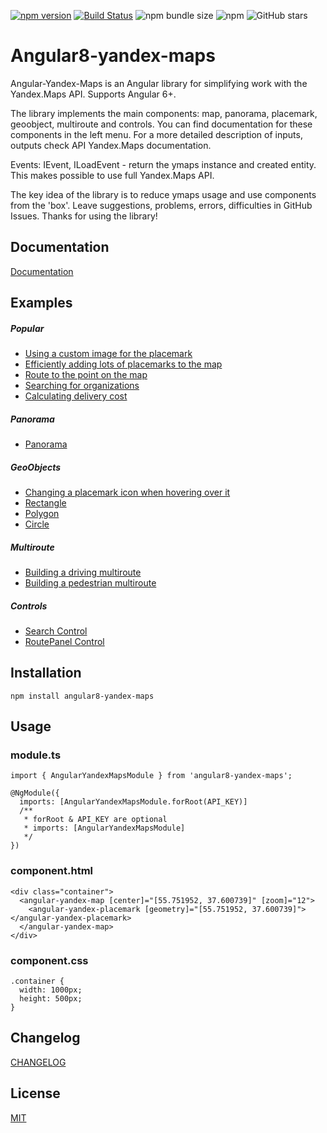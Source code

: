 [![npm version](https://badge.fury.io/js/angular8-yandex-maps.svg)](https://badge.fury.io/js/angular8-yandex-maps) [![Build Status](https://travis-ci.org/ddubrava/angular-yandex-maps.svg?branch=develop)](https://travis-ci.org/ddubrava/angular-yandex-maps) ![npm bundle size](https://img.shields.io/bundlephobia/min/angular8-yandex-maps) ![npm](https://img.shields.io/npm/dm/angular8-yandex-maps) ![GitHub stars](https://img.shields.io/github/stars/ddubrava/angular-yandex-maps?style=social)

# Angular8-yandex-maps
Angular-Yandex-Maps is an Angular library for simplifying work with the Yandex.Maps API. Supports Angular 6+.

The library implements the main components: map, panorama, placemark, geoobject, multiroute and controls. You can find documentation for these components in the left menu. For a more detailed description of inputs, outputs check API Yandex.Maps documentation.

Events: IEvent, ILoadEvent - return the ymaps instance and created entity. This makes possible to use full Yandex.Maps API.

The key idea of the library is to reduce ymaps usage and use components from the 'box'. Leave suggestions, problems, errors, difficulties in GitHub Issues. Thanks for using the library!

## Documentation
[Documentation](https://ddubrava.github.io/angular-yandex-maps-docs/)

## Examples
##### Popular
- [Using a custom image for the placemark](https://stackblitz.com/edit/custom-placemark)
- [Efficiently adding lots of placemarks to the map](https://stackblitz.com/edit/placemark-clusterer)
- [Route to the point on the map](https://stackblitz.com/edit/route-to)
- [Searching for organizations](https://stackblitz.com/edit/search-for-organizations)
- [Calculating delivery cost](https://stackblitz.com/edit/calculating-delivery-cost)

##### Panorama
- [Panorama](https://stackblitz.com/edit/panorama)

##### GeoObjects
- [Changing a placemark icon when hovering over it](https://stackblitz.com/edit/changing-a-placemark-on-hover)
- [Rectangle](https://stackblitz.com/edit/rectangle)
- [Polygon](https://stackblitz.com/edit/geoobject-polygon)
- [Circle](https://stackblitz.com/edit/geoobject-circle)

##### Multiroute
- [Building a driving multiroute](https://stackblitz.com/edit/multiroute)
- [Building a pedestrian multiroute](https://stackblitz.com/edit/multiroute-pedestrian)

##### Controls
- [Search Control](https://stackblitz.com/edit/searchcontrol)
- [RoutePanel Control](https://stackblitz.com/edit/route-panel)

## Installation
```
npm install angular8-yandex-maps
```

## Usage
### module.ts
```
import { AngularYandexMapsModule } from 'angular8-yandex-maps';

@NgModule({
  imports: [AngularYandexMapsModule.forRoot(API_KEY)]
  /**
   * forRoot & API_KEY are optional
   * imports: [AngularYandexMapsModule]
   */
})
```

### component.html
```
<div class="container">
  <angular-yandex-map [center]="[55.751952, 37.600739]" [zoom]="12">
    <angular-yandex-placemark [geometry]="[55.751952, 37.600739]"></angular-yandex-placemark>
  </angular-yandex-map>
</div>
```

### component.css
```
.container {
  width: 1000px;
  height: 500px;
}
```

## Changelog
[CHANGELOG](https://github.com/ddubrava/angular-yandex-maps/blob/develop/CHANGELOG.md)

## License
[MIT](https://github.com/ddubrava/angular-yandex-maps/blob/develop/LICENSE.md)

[IEvent]: https://github.com/ddubrava/angular-yandex-maps/blob/develop/projects/angular8-yandex-maps/src/lib/types/types.ts
[ILoadEvent]: https://github.com/ddubrava/angular-yandex-maps/blob/develop/projects/angular8-yandex-maps/src/lib/types/types.ts
